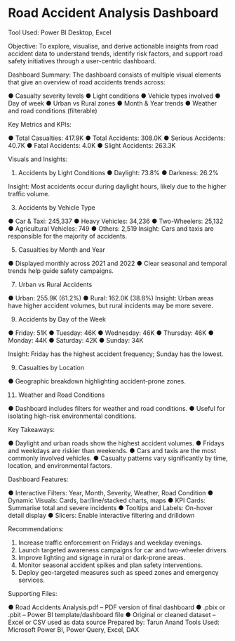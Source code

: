 # Road Accident Analysis Dashboard 
Tool Used: Power BI Desktop, Excel

Objective: 
To explore, visualise, and derive actionable insights from road accident data to understand 
trends, identify risk factors, and support road safety initiatives through a user-centric dashboard. 

Dashboard Summary: 
The dashboard consists of multiple visual elements that give an overview of road accidents 
trends across:

● Casualty severity levels 
● Light conditions 
● Vehicle types involved 
● Day of week 
● Urban vs Rural zones 
● Month & Year trends 
● Weather and road conditions (filterable) 

Key Metrics and KPIs:

● Total Casualties: 417.9K 
● Total Accidents: 308.0K 
● Serious Accidents: 40.7K 
● Fatal Accidents: 4.0K 
● Slight Accidents: 263.3K

Visuals and Insights:

1. Accidents by Light Conditions 
● Daylight: 73.8% 
● Darkness: 26.2%

Insight: Most accidents occur during daylight hours, likely due to the higher traffic 
volume.

3. Accidents by Vehicle Type
 
● Car & Taxi: 245,337 
● Heavy Vehicles: 34,236 
● Two-Wheelers: 25,132 
● Agricultural Vehicles: 749 
● Others: 2,519 
Insight: Cars and taxis are responsible for the majority of accidents.

5. Casualties by Month and Year
 
● Displayed monthly across 2021 and 2022 
● Clear seasonal and temporal trends help guide safety campaigns. 

7. Urban vs Rural Accidents
 
● Urban: 255.9K (61.2%) 
● Rural: 162.0K (38.8%) 
Insight: Urban areas have higher accident volumes, but rural incidents may be more severe.

9. Accidents by Day of the Week
 
● Friday: 51K 
● Tuesday: 46K 
● Wednesday: 46K 
● Thursday: 46K 
● Monday: 44K 
● Saturday: 42K 
● Sunday: 34K

Insight: Friday has the highest accident frequency; Sunday has the lowest. 

9. Casualties by Location
 
● Geographic breakdown highlighting accident-prone zones.

11. Weather and Road Conditions
 
● Dashboard includes filters for weather and road conditions. 
● Useful for isolating high-risk environmental conditions.
 
Key Takeaways:

● Daylight and urban roads show the highest accident volumes. 
● Fridays and weekdays are riskier than weekends. 
● Cars and taxis are the most commonly involved vehicles. 
● Casualty patterns vary significantly by time, location, and environmental factors. 

Dashboard Features:

● Interactive Filters: Year, Month, Severity, Weather, Road Condition 
● Dynamic Visuals: Cards, bar/line/stacked charts, maps 
● KPI Cards: Summarise total and severe incidents 
● Tooltips and Labels: On-hover detail display 
● Slicers: Enable interactive filtering and drilldown 

Recommendations:

1. Increase traffic enforcement on Fridays and weekday evenings. 
2. Launch targeted awareness campaigns for car and two-wheeler drivers. 
3. Improve lighting and signage in rural or dark-prone areas. 
4. Monitor seasonal accident spikes and plan safety interventions. 
5. Deploy geo-targeted measures such as speed zones and emergency services.
   
Supporting Files:

● Road Accidents Analysis.pdf – PDF version of final dashboard 
● .pbix or .pbit – Power BI template/dashboard file 
● Original or cleaned dataset – Excel or CSV used as data source 
Prepared by: Tarun Anand 
Tools Used: Microsoft Power BI, Power Query, Excel, DAX 
